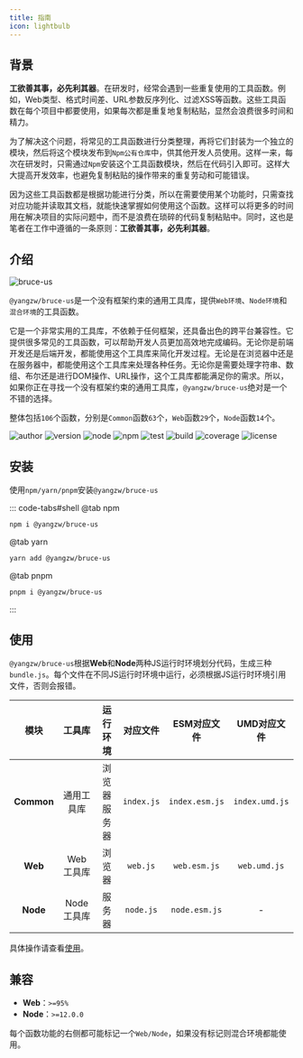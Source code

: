 ```yaml
---
title: 指南
icon: lightbulb
---
```


## 背景

**工欲善其事，必先利其器**。在研发时，经常会遇到一些重复使用的工具函数。例如，Web类型、格式时间差、URL参数反序列化、过滤XSS等函数。这些工具函数在每个项目中都要使用，如果每次都是重复地复制粘贴，显然会浪费很多时间和精力。

为了解决这个问题，将常见的工具函数进行分类整理，再将它们封装为一个独立的模块，然后将这个模块发布到`Npm公有仓库`中，供其他开发人员使用。这样一来，每次在研发时，只需通过`Npm`安装这个工具函数模块，然后在代码引入即可。这样大大提高开发效率，也避免复制粘贴的操作带来的重复劳动和可能错误。

因为这些工具函数都是根据功能进行分类，所以在需要使用某个功能时，只需查找对应功能并读取其文档，就能快速掌握如何使用这个函数。这样可以将更多的时间用在解决项目的实际问题中，而不是浪费在琐碎的代码复制粘贴中。同时，这也是笔者在工作中遵循的一条原则：**工欲善其事，必先利其器**。

## 介绍

![bruce-us](https://img.shields.io/badge/@yangzw/bruce--us-没有框架约束的通用工具库-66f.svg)

`@yangzw/bruce-us`是一个没有框架约束的通用工具库，提供`Web环境`、`Node环境`和`混合环境`的工具函数。

它是一个非常实用的工具库，不依赖于任何框架，还具备出色的跨平台兼容性。它提供很多常见的工具函数，可以帮助开发人员更加高效地完成编码。无论你是前端开发还是后端开发，都能使用这个工具库来简化开发过程。无论是在浏览器中还是在服务器中，都能使用这个工具库来处理各种任务。无论你是需要处理字符串、数组、布尔还是进行DOM操作、URL操作，这个工具库都能满足你的需求。所以，如果你正在寻找一个没有框架约束的通用工具库，`@yangzw/bruce-us`绝对是一个不错的选择。

整体包括`106`个函数，分别是`Common`函数`63`个，`Web`函数`29`个，`Node`函数`14`个。

![author](https://img.shields.io/badge/author-JowayYoung-f66.svg)
![version](https://img.shields.io/badge/version-1.1.3-f66.svg)
![node](https://img.shields.io/badge/node-%3E%3D12.0.0-3c9.svg)
![npm](https://img.shields.io/badge/npm-%3E%3D6.9.0-3c9.svg)
![test](https://img.shields.io/badge/test-passing-f90.svg)
![build](https://img.shields.io/badge/build-passing-f90.svg)
![coverage](https://img.shields.io/badge/coverage-mostly-09f.svg)
![license](https://img.shields.io/badge/license-MIT-09f.svg)

## 安装

使用`npm/yarn/pnpm`安装`@yangzw/bruce-us`

::: code-tabs#shell
@tab npm

```sh
npm i @yangzw/bruce-us
```

@tab yarn

```sh
yarn add @yangzw/bruce-us
```

@tab pnpm

```sh
pnpm i @yangzw/bruce-us
```
:::

## 使用

`@yangzw/bruce-us`根据**Web**和**Node**两种JS运行时环境划分代码，生成三种`bundle.js`。每个文件在不同JS运行时环境中运行，必须根据JS运行时环境引用文件，否则会报错。

模块|工具库|运行环境|对应文件|ESM对应文件|UMD对应文件
:-:|:-:|:-:|:-:|:-:|:-:
**Common**|通用工具库|浏览器<br>服务器|`index.js`|`index.esm.js`|`index.umd.js`
**Web**|Web工具库|浏览器|`web.js`|`web.esm.js`|`web.umd.js`
**Node**|Node工具库|服务器|`node.js`|`node.esm.js`|-

具体操作请查看[使用](/us/usage.md)。

## 兼容

- **Web**：`>=95%`
- **Node**：`>=12.0.0`

每个函数功能的右侧都可能标记一个`Web/Node`，如果没有标记则混合环境都能使用。